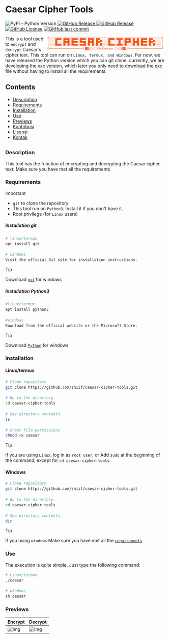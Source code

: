<!-- Links -->
[bmac]: https://buymeacoffee.com/zh11f
[trakteer]: https://trakteer.id/zh11f

# Caesar Cipher Tools
![PyPI - Python Version](https://img.shields.io/pypi/pyversions/3?style=for-the-badge&logo=python&logoColor=%23e5e500&labelColor=%231f1f1f&color=%23306998
)
[![GitHub Release](https://img.shields.io/github/v/release/zhiif/caesar-cipher-tools?style=for-the-badge&logo=linux&logoColor=white&labelColor=%231f1f1f&color=%23ffcc33)
](https://github.com/zhiif/caesar-cipher-tools/releases)
[![GitHub Release](https://custom-icon-badges.demolab.com/github/v/release/zhiif/caesar-cipher-tools?filter=v1.0.0-exe-beta&style=for-the-badge&logo=icons8-windows-11&logoColor=white&label=Pre-release&labelColor=%231f1f1f&color=%23004fe1)](https://github.com/zhiif/caesar-cipher-tools/releases/tag/v1.0.0-exe-beta)
[![GitHub License](https://custom-icon-badges.demolab.com/github/license/zhiif/caesar-cipher-tools?style=for-the-badge&logo=law&logoColor=white&labelColor=%231f1f1f&color=khaki)](https://github.com/zhiif/caesar-cipher-tools?tab=GPL-3.0-1-ov-file)
[![GitHub last commit](https://custom-icon-badges.demolab.com/github/last-commit/zhiif/caesar-cipher-tools%2Fmaster?style=for-the-badge&logo=git-commit&labelColor=%231f1f1f&color=%23ff1100)](https://github.com/zhiif/caesar-cipher-tools/commits/)

<img src="source/banner.png" width="375" height="45" alt="scrcpy" align="right" />

This is a tool used to `encrypt` and `decrypt` Caesar's cipher text. This tool can run on `Linux, termux, and Windows`. For now, we have released the Python version which you can git clone. currently, we are developing the exe version, which later you only need to download the exe file without having to install all the requirements.

## Contents
- [Description](#description)
- [Requirements](#requirements)
- [Installation](#installation)
- [Use](#use)
- [Previews](#previews)
- [Kontribusi](#kontribusi)
- [Lisensi](#lisensi)
- [Kontak](#kontak)
##

### Description
This tool has the function of encrypting and decrypting the Caesar cipher text. Make sure you have met all the requirements


### Requirements
> [!IMPORTANT]
> - `git` to clone the repository
> - This tool run on `Python3`. Install it if you don't have it.
> - Root privilege (for `Linux` users)
##### Installation git
```bash
# linux/termux
apt install git

# windows
Visit the official Git site for installation instructions.
```
> [!TIP]
> Download [`git`](https://git-scm.com/download/win) for windows

##### Installation Python3
```bash
#linux/termux
apt install python3

#windows
Download from the official website or the Microsoft Store.
```
> [!TIP]
> Download [`Python`](https://www.python.org/downloads/windows/) for windows

### Installation
#### Linux/termux
```bash
# Clone repository
git clone https://github.com/zhiif/caesar-cipher-tools.git

# Go to the directory.
cd caesar-cipher-tools

# See directory contents.
ls

# Grant file permissions
chmod +x caesar
```

> [!TIP]
> If you are using `Linux`, log in as `root user`, or Add `sudo` at the beginning of the command, except for `cd caesar-cipher-tools`.
#### Windows
```bash
# Clone repository
git clone https://github.com/zhiif/caesar-cipher-tools.git

# Go to the directory.
cd caesar-cipher-tools

# See directory contents.
dir
```
> [!TIP]
> If you using `windows` Make sure you have met all the [`requirements`](#requirements)
### Use
 The execution is quite simple. Just type the following command:
```bash
# Linux/termux
./caesar

# windows
sh caesar
```

### Previews
|Encrypt|Decrypt|
|--|--|
|![img](https://s3.ezgif.com/tmp/ezgif-3-5f5a90cbaf.gif)|![img](https://s3.ezgif.com/tmp/ezgif-3-1b084e1756.gif)|
